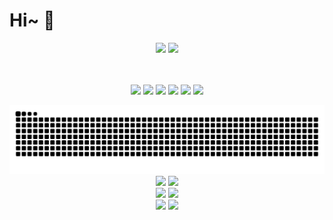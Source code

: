 # Hi~ 👋

<div align="center">
  <img width=58% src="https://github-readme-stats-one-bice.vercel.app/api?username=KwanWaiPang&count_private=true&role=OWNER,COLLABORATOR,ORGANIZATION_MEMBER&hide=prs,issues" />
  <img width=32% src="https://github-readme-stats.vercel.app/api/top-langs/?username=KwanWaiPang&layout=compact&langs_count=6&hide=CMake,JavaScript,Cuda,CSS,PowerShell,GLSL,Roff,Shell" />
</div>

<p align="center">
  <br><br>
<!--   仓库KwanWaiPang的visits数 -->
    <img src="https://badges.strrl.dev/visits/KwanWaiPang/KwanWaiPang?&color=green&logo=github">
  <!--   加入的年数 -->
    <img src="https://badges.strrl.dev/years/KwanWaiPang?color=green&logo=github">
    <img src="https://badges.strrl.dev/repos/KwanWaiPang?color=green&logo=github">
    <img src="https://badges.strrl.dev/commits/daily/KwanWaiPang?color=green&logo=github">
     <img src="https://badges.strrl.dev/contributions/daily/KwanWaiPang?color=green&logo=github">
    <img src="https://badges.strrl.dev/issues-and-prs/all/KwanWaiPang?color=green&logo=github">
</p>

<!-- 放置贪吃蛇游戏 -->
<picture>
<!-- 根据主题颜色来决定用亮的还是黑的 -->
  <source media="(prefers-color-scheme: dark)" srcset="https://github.com/KwanWaiPang/KwanWaiPang/blob/output/github-contribution-grid-snake-dark.svg" />
  <source media="(prefers-color-scheme: light)" srcset="https://github.com/KwanWaiPang/KwanWaiPang/blob/output/github-contribution-grid-snake.svg" />
  <img alt="github contribution grid snake" src="https://github.com/KwanWaiPang/KwanWaiPang/blob/output/github-contribution-grid-snake.svg" />
</picture>


<!-- 列出一些主要项目 -->
<div align="center">
  <a href="https://github.com/arclab-hku/Event_based_VO-VIO-SLAM" style="display: inline-block; ">
    <img width: 49% src="https://github-readme-stats.vercel.app/api/pin/?username=arclab-hku&repo=Event_based_VO-VIO-SLAM&theme=transparent" />
  </a>
  <a href="https://github.com/arclab-hku/DEIO" style="display: inline-block;">
    <img width: 49% src="https://github-readme-stats.vercel.app/api/pin/?username=arclab-hku&repo=DEIO&theme=transparent" />
  </a>
  <br>

  <a href="https://github.com/arclab-hku/ecmd" style="display: inline-block;">
    <img width: 49% src="https://github-readme-stats.vercel.app/api/pin/?username=arclab-hku&repo=ecmd&theme=transparent" />
  </a>
  <a href="https://github.com/arclab-hku/SuperEIO" style="display: inline-block; ">
    <img width: 49% src="https://github-readme-stats.vercel.app/api/pin/?username=arclab-hku&repo=SuperEIO&theme=transparent" />
  </a>
 <br>

   <a href="https://github.com/arclab-hku/ESVIO" style="display: inline-block;">
    <img width: 49% src="https://github-readme-stats.vercel.app/api/pin/?username=arclab-hku&repo=ESVIO&theme=transparent" />
  </a>
   <a href="https://github.com/arclab-hku/PL-EVIO_open" style="display: inline-block;">
    <img width: 49% src="https://github-readme-stats.vercel.app/api/pin/?username=arclab-hku&repo=PL-EVIO_open&theme=transparent" />
  </a>
   <br> 
   
<!--   <a href="https://github.com/arclab-hku/comment_3DGS" style="display: inline-block;">
    <img width: 49% src="https://github-readme-stats.vercel.app/api/pin/?username=arclab-hku&repo=comment_3DGS&theme=transparent" />
  </a> -->  
  
</div>






